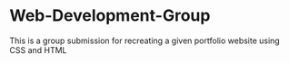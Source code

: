 # Web-Development-Group
This is a group submission for recreating a given portfolio website using CSS and HTML
